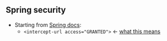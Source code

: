 ## Spring security

- Starting from [Spring docs](http://docs.spring.io/spring-security/site/docs/3.1.x/reference/ns-config.html):
  - `<intercept-url access="GRANTED">` <- [what this means](http://docs.spring.io/spring-security/site/docs/3.1.x/reference/ns-config.html)
